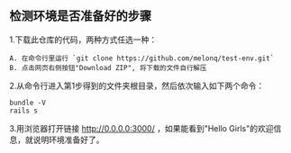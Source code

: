## 检测环境是否准备好的步骤

1.下载此仓库的代码，两种方式任选一种：

```
A. 在命令行里运行 `git clone https://github.com/melonq/test-env.git`
B. 点击网页右侧按钮"Download ZIP", 将下载的文件自行解压
```         
2.从命令行进入第1步得到的文件夹根目录，然后依次输入如下两个命令：

```
bundle -V
rails s
```
3.用浏览器打开链接 <http://0.0.0.0:3000/> ，如果能看到"Hello Girls"的欢迎信息，就说明环境准备好了。
